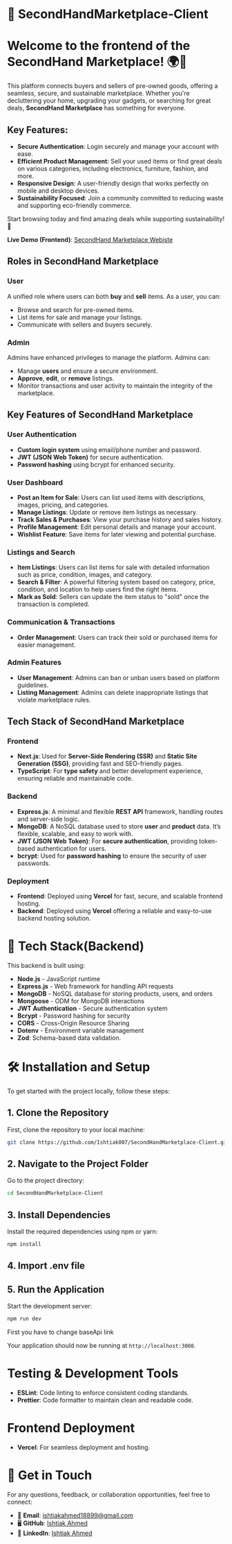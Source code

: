 # 🛒 SecondHandMarketplace-Client

# Welcome to the frontend of the **SecondHand Marketplace**! 🌍💼

This platform connects buyers and sellers of pre-owned goods, offering a seamless, secure, and sustainable marketplace. Whether you're decluttering your home, upgrading your gadgets, or searching for great deals, **SecondHand Marketplace** has something for everyone.

## Key Features:

- **Secure Authentication**: Login securely and manage your account with ease.
- **Efficient Product Management**: Sell your used items or find great deals on various categories, including electronics, furniture, fashion, and more.
- **Responsive Design**: A user-friendly design that works perfectly on mobile and desktop devices.
- **Sustainability Focused**: Join a community committed to reducing waste and supporting eco-friendly commerce.

Start browsing today and find amazing deals while supporting sustainability! 🌱

**Live Demo (Frontend)**: [SecondHand Marketplace Webiste](https://second-hand-marketplace-client-seven.vercel.app)

## Roles in **SecondHand Marketplace**

### User

A unified role where users can both **buy** and **sell** items. As a user, you can:

- Browse and search for pre-owned items.
- List items for sale and manage your listings.
- Communicate with sellers and buyers securely.

### Admin

Admins have enhanced privileges to manage the platform. Admins can:

- Manage **users** and ensure a secure environment.
- **Approve**, **edit**, or **remove** listings.
- Monitor transactions and user activity to maintain the integrity of the marketplace.

## Key Features of SecondHand Marketplace

### User Authentication

- **Custom login system** using email/phone number and password.
- **JWT (JSON Web Token)** for secure authentication.
- **Password hashing** using bcrypt for enhanced security.

### User Dashboard

- **Post an Item for Sale**: Users can list used items with descriptions, images, pricing, and categories.
- **Manage Listings**: Update or remove item listings as necessary.
- **Track Sales & Purchases**: View your purchase history and sales history.
- **Profile Management**: Edit personal details and manage your account.
- **Wishlist Feature**: Save items for later viewing and potential purchase.

### Listings and Search

- **Item Listings**: Users can list items for sale with detailed information such as price, condition, images, and category.
- **Search & Filter**: A powerful filtering system based on category, price, condition, and location to help users find the right items.
- **Mark as Sold**: Sellers can update the item status to "sold" once the transaction is completed.

### Communication & Transactions

- **Order Management**: Users can track their sold or purchased items for easier management.

### Admin Features

- **User Management**: Admins can ban or unban users based on platform guidelines.
- **Listing Management**: Admins can delete inappropriate listings that violate marketplace rules.

## Tech Stack of SecondHand Marketplace

### **Frontend**

- **Next.js**: Used for **Server-Side Rendering (SSR)** and **Static Site Generation (SSG)**, providing fast and SEO-friendly pages.
- **TypeScript**: For **type safety** and better development experience, ensuring reliable and maintainable code.

### **Backend**

- **Express.js**: A minimal and flexible **REST API** framework, handling routes and server-side logic.
- **MongoDB**: A NoSQL database used to store **user** and **product** data. It’s flexible, scalable, and easy to work with.
- **JWT (JSON Web Token)**: For **secure authentication**, providing token-based authentication for users.
- **bcrypt**: Used for **password hashing** to ensure the security of user passwords.

### **Deployment**

- **Frontend**: Deployed using **Vercel** for fast, secure, and scalable frontend hosting.
- **Backend**: Deployed using **Vercel** offering a reliable and easy-to-use backend hosting solution.

# 🚀 Tech Stack(Backend)

This backend is built using:

- **Node.js** - JavaScript runtime
- **Express.js** - Web framework for handling API requests
- **MongoDB** - NoSQL database for storing products, users, and orders
- **Mongoose** - ODM for MongoDB interactions
- **JWT Authentication** - Secure authentication system
- **Bcrypt** - Password hashing for security
- **CORS** - Cross-Origin Resource Sharing
- **Dotenv** - Environment variable management
- **Zod**: Schema-based data validation.

# 🛠️ Installation and Setup

To get started with the project locally, follow these steps:

## 1. Clone the Repository

First, clone the repository to your local machine:

```bash
git clone https://github.com/Ishtiak007/SecondHandMarketplace-Client.git
```

## 2. Navigate to the Project Folder

Go to the project directory:

```bash
cd SecondHandMarketplace-Client
```

## 3. Install Dependencies

Install the required dependencies using npm or yarn:

```bash
npm install
```

## 4. Import .env file

## 5. Run the Application

Start the development server:

```bash
npm run dev
```

First you have to change baseApi link

Your application should now be running at `http://localhost:3000`.

# Testing & Development Tools

- **ESLint**: Code linting to enforce consistent coding standards.
- **Prettier**: Code formatter to maintain clean and readable code.

# Frontend Deployment

- **Vercel**: For seamless deployment and hosting.

# 📩 Get in Touch

For any questions, feedback, or collaboration opportunities, feel free to connect:

- 📧 **Email**: [ishtiakahmed18899@gmail.com](mailto:ishtiakahmed18899@gmail.com)
- 🖥 **GitHub**: [Ishtiak Ahmed](https://github.com/Ishtiak007)
- 💼 **LinkedIn**: [Ishtiak Ahmed](https://www.linkedin.com/in/ishtiak-ahmed-2846722a5/)

